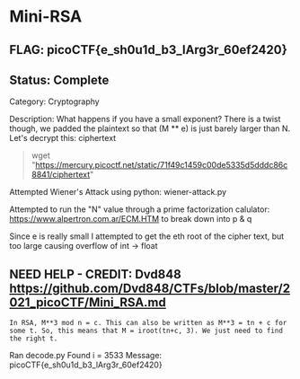 # Mini-RSA

## FLAG: picoCTF{e_sh0u1d_b3_lArg3r_60ef2420}

## Status: Complete

Category: Cryptography

Description: What happens if you have a small exponent? There is a twist though, we padded the plaintext so that (M ** e) is just barely larger than N. Let's decrypt this: ciphertext

> wget "https://mercury.picoctf.net/static/71f49c1459c00de5335d5dddc86c8841/ciphertext"

Attempted Wiener's Attack using python: wiener-attack.py

Attempted to run the "N" value through a prime factorization calulator: <https://www.alpertron.com.ar/ECM.HTM> to break down into p & q

Since e is really small I attempted to get the eth root of the cipher text, but too large causing overflow of int -> float

## NEED HELP - CREDIT: Dvd848 <https://github.com/Dvd848/CTFs/blob/master/2021_picoCTF/Mini_RSA.md>

`In RSA, M**3 mod n = c. This can also be written as M**3 = tn + c for some t. So, this means that M = iroot(tn+c, 3). We just need to find the right t.`

Ran decode.py
Found i = 3533
Message: picoCTF{e_sh0u1d_b3_lArg3r_60ef2420}

